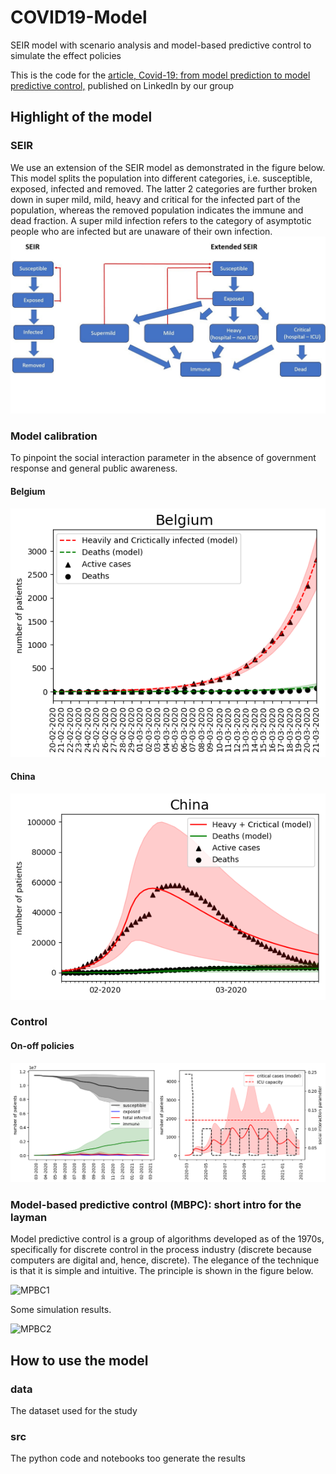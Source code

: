 # COVID19-Model
SEIR model with scenario analysis and model-based predictive control to simulate the effect policies

This is the code for the [article, Covid-19: from model prediction to model predictive control,](https://www.linkedin.com/pulse/covid-19-from-model-prediction-predictive-control-ingmar-nopens/?trackingId=4P5ydm8bSOmyUBkRFNRWxw%3D%3D) published on LinkedIn by our group


## Highlight of the model

### SEIR
We use an extension of the SEIR model as demonstrated in the figure below. This model splits the population into different categories, i.e. susceptible, exposed, infected and removed. The latter 2 categories are further broken down in super mild, mild, heavy and critical for the infected part of the population, whereas the removed population indicates the immune and dead fraction. A super mild infection refers to the category of asymptotic people who are infected but are unaware of their own infection.
![extendedSEIR](figs/extended_SEIR.jpeg)
### Model calibration
To pinpoint the social interaction parameter in the absence of government response and general public awareness.

#### Belgium

![belgium](figs/belgium.png)

#### China

![china](figs/china.png)

### Control

#### On-off policies
![on-off](figs/on-off.png)

### Model-based predictive control (MBPC): short intro for the layman
Model predictive control is a group of algorithms developed as of the 1970s, specifically for discrete control in the process industry (discrete because computers are digital and, hence, discrete). The elegance of the technique is that it is simple and intuitive. The principle is shown in the figure below.

![MPBC1](figs/MPBC2.png)

Some simulation results.

![MPBC2](figs/MPBC.png)

## How to use the model

### data
The dataset used for the study

### src
The python code and notebooks too generate the results